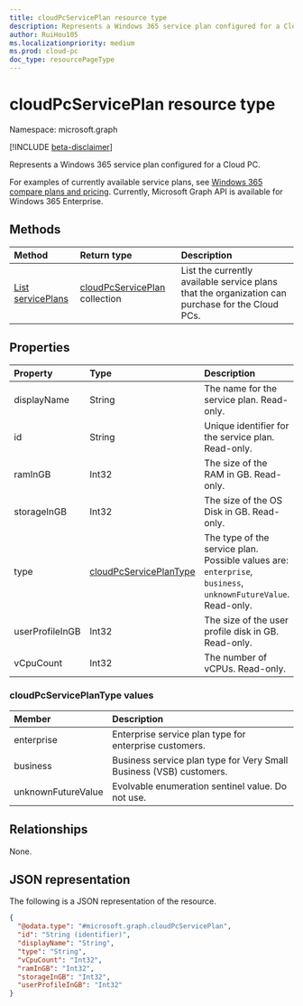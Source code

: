 ```yaml
---
title: cloudPcServicePlan resource type
description: Represents a Windows 365 service plan configured for a Cloud PC.
author: RuiHou105
ms.localizationpriority: medium
ms.prod: cloud-pc
doc_type: resourcePageType
---
```


# cloudPcServicePlan resource type

Namespace: microsoft.graph

[!INCLUDE [beta-disclaimer](../../includes/beta-disclaimer.md)]

Represents a Windows 365 service plan configured for a Cloud PC.

For examples of currently available service plans, see [Windows 365 compare plans and pricing](https://www.microsoft.com/windows-365/business/compare-plans-pricing). Currently, Microsoft Graph API is available for Windows 365 Enterprise.

## Methods

| Method                                                           | Return type                                                         | Description                                                                                      |
| :--------------------------------------------------------------- | :------------------------------------------------------------------ | :----------------------------------------------------------------------------------------------- |
| [List servicePlans](../api/virtualendpoint-list-serviceplans.md) | [cloudPcServicePlan](../resources/cloudpcserviceplan.md) collection | List the currently available service plans that the organization can purchase for the Cloud PCs. |

## Properties

| Property        | Type                                                     | Description                                                                                                   |
| :-------------- | :------------------------------------------------------- | :------------------------------------------------------------------------------------------------------------ |
| displayName     | String                                                   | The name for the service plan. Read-only.                                                                     |
| id              | String                                                   | Unique identifier for the service plan. Read-only.                                                            |
| ramInGB         | Int32                                                    | The size of the RAM in GB. Read-only.                                                                         |
| storageInGB     | Int32                                                    | The size of the OS Disk in GB. Read-only.                                                                     |
| type            | [cloudPcServicePlanType](#cloudpcserviceplantype-values) | The type of the service plan. Possible values are: `enterprise`, `business`, `unknownFutureValue`. Read-only. |
| userProfileInGB | Int32                                                    | The size of the user profile disk in GB. Read-only.                                                           |
| vCpuCount       | Int32                                                    | The number of vCPUs. Read-only.                                                                               |

### cloudPcServicePlanType values

| Member             | Description                                                         |
| :----------------- | :------------------------------------------------------------------ |
| enterprise         | Enterprise service plan type for enterprise customers.              |
| business           | Business service plan type for Very Small Business (VSB) customers. |
| unknownFutureValue | Evolvable enumeration sentinel value. Do not use.                   |

## Relationships

None.

## JSON representation

The following is a JSON representation of the resource.

<!-- {
  "blockType": "resource",
  "keyProperty": "id",
  "@odata.type": "microsoft.graph.cloudPcServicePlan",
  "baseType": "microsoft.graph.entity",
  "openType": false
}
-->

```json
{
  "@odata.type": "#microsoft.graph.cloudPcServicePlan",
  "id": "String (identifier)",
  "displayName": "String",
  "type": "String",
  "vCpuCount": "Int32",
  "ramInGB": "Int32",
  "storageInGB": "Int32",
  "userProfileInGB": "Int32"
}
```
